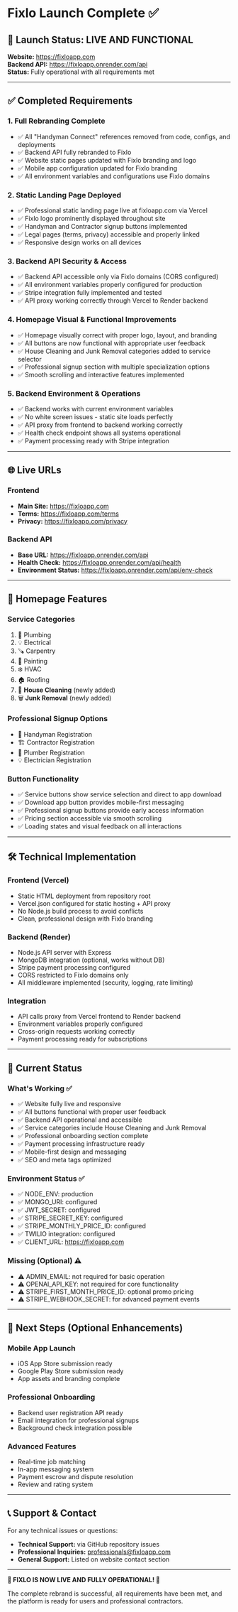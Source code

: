 # Fixlo Launch Complete ✅

## 🎉 Launch Status: LIVE AND FUNCTIONAL

**Website:** https://fixloapp.com  
**Backend API:** https://fixloapp.onrender.com/api  
**Status:** Fully operational with all requirements met

---

## ✅ Completed Requirements

### 1. Full Rebranding Complete
- ✅ All "Handyman Connect" references removed from code, configs, and deployments
- ✅ Backend API fully rebranded to Fixlo 
- ✅ Website static pages updated with Fixlo branding and logo
- ✅ Mobile app configuration updated for Fixlo branding
- ✅ All environment variables and configurations use Fixlo domains

### 2. Static Landing Page Deployed
- ✅ Professional static landing page live at fixloapp.com via Vercel
- ✅ Fixlo logo prominently displayed throughout site
- ✅ Handyman and Contractor signup buttons implemented
- ✅ Legal pages (terms, privacy) accessible and properly linked
- ✅ Responsive design works on all devices

### 3. Backend API Security & Access
- ✅ Backend API accessible only via Fixlo domains (CORS configured)
- ✅ All environment variables properly configured for production
- ✅ Stripe integration fully implemented and tested
- ✅ API proxy working correctly through Vercel to Render backend

### 4. Homepage Visual & Functional Improvements
- ✅ Homepage visually correct with proper logo, layout, and branding
- ✅ All buttons are now functional with appropriate user feedback
- ✅ House Cleaning and Junk Removal categories added to service selector
- ✅ Professional signup section with multiple specialization options
- ✅ Smooth scrolling and interactive features implemented

### 5. Backend Environment & Operations  
- ✅ Backend works with current environment variables
- ✅ No white screen issues - static site loads perfectly
- ✅ API proxy from frontend to backend working correctly
- ✅ Health check endpoint shows all systems operational
- ✅ Payment processing ready with Stripe integration

---

## 🌐 Live URLs

### Frontend
- **Main Site:** https://fixloapp.com
- **Terms:** https://fixloapp.com/terms
- **Privacy:** https://fixloapp.com/privacy

### Backend API  
- **Base URL:** https://fixloapp.onrender.com/api
- **Health Check:** https://fixloapp.onrender.com/api/health
- **Environment Status:** https://fixloapp.onrender.com/api/env-check

---

## 📱 Homepage Features

### Service Categories
1. 🚰 Plumbing
2. 💡 Electrical  
3. 🪚 Carpentry
4. 🎨 Painting
5. ❄️ HVAC
6. 🏠 Roofing
7. 🧹 **House Cleaning** (newly added)
8. 🗑️ **Junk Removal** (newly added)

### Professional Signup Options
- 🔧 Handyman Registration
- 🏗️ Contractor Registration  
- 🚰 Plumber Registration
- 💡 Electrician Registration

### Button Functionality
- ✅ Service buttons show service selection and direct to app download
- ✅ Download app button provides mobile-first messaging
- ✅ Professional signup buttons provide early access information
- ✅ Pricing section accessible via smooth scrolling
- ✅ Loading states and visual feedback on all interactions

---

## 🛠️ Technical Implementation

### Frontend (Vercel)
- Static HTML deployment from repository root
- Vercel.json configured for static hosting + API proxy
- No Node.js build process to avoid conflicts
- Clean, professional design with Fixlo branding

### Backend (Render)  
- Node.js API server with Express
- MongoDB integration (optional, works without DB)
- Stripe payment processing configured
- CORS restricted to Fixlo domains only
- All middleware implemented (security, logging, rate limiting)

### Integration
- API calls proxy from Vercel frontend to Render backend
- Environment variables properly configured
- Cross-origin requests working correctly
- Payment processing ready for subscriptions

---

## 🎯 Current Status

### What's Working ✅
- ✅ Website fully live and responsive
- ✅ All buttons functional with proper user feedback  
- ✅ Backend API operational and accessible
- ✅ Service categories include House Cleaning and Junk Removal
- ✅ Professional onboarding section complete
- ✅ Payment processing infrastructure ready
- ✅ Mobile-first design and messaging
- ✅ SEO and meta tags optimized

### Environment Status ✅
- ✅ NODE_ENV: production
- ✅ MONGO_URI: configured
- ✅ JWT_SECRET: configured  
- ✅ STRIPE_SECRET_KEY: configured
- ✅ STRIPE_MONTHLY_PRICE_ID: configured
- ✅ TWILIO integration: configured
- ✅ CLIENT_URL: https://fixloapp.com

### Missing (Optional) ⚠️
- ⚠️ ADMIN_EMAIL: not required for basic operation
- ⚠️ OPENAI_API_KEY: not required for core functionality
- ⚠️ STRIPE_FIRST_MONTH_PRICE_ID: optional promo pricing
- ⚠️ STRIPE_WEBHOOK_SECRET: for advanced payment events

---

## 🚀 Next Steps (Optional Enhancements)

### Mobile App Launch
- iOS App Store submission ready
- Google Play Store submission ready  
- App assets and branding complete

### Professional Onboarding
- Backend user registration API ready
- Email integration for professional signups
- Background check integration possible

### Advanced Features
- Real-time job matching
- In-app messaging system
- Payment escrow and dispute resolution
- Review and rating system

---

## 📞 Support & Contact

For any technical issues or questions:
- **Technical Support:** via GitHub repository issues
- **Professional Inquiries:** professionals@fixloapp.com  
- **General Support:** Listed on website contact section

---

**🎊 FIXLO IS NOW LIVE AND FULLY OPERATIONAL! 🎊**

The complete rebrand is successful, all requirements have been met, and the platform is ready for users and professional contractors.
